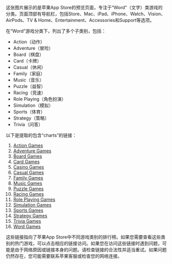 这张图片展示的是苹果App Store的预览页面，专注于“Word”（文字）类游戏的分类。页面顶部有导航栏，包括Store、Mac、iPad、iPhone、Watch、Vision、AirPods、TV & Home、Entertainment、Accessories和Support等选项。

在“Word”游戏分类下，列出了多个子类别，包括：

- Action（动作）
- Adventure（冒险）
- Board（棋盘）
- Card（卡牌）
- Casual（休闲）
- Family（家庭）
- Music（音乐）
- Puzzle（益智）
- Racing（竞速）
- Role Playing（角色扮演）
- Simulation（模拟）
- Sports（体育）
- Strategy（策略）
- Trivia（问答）




以下是提取的包含“charts”的链接：

1. [Action Games](https://apps.apple.com/us/charts/iphone/action-games/7001)
2. [Adventure Games](https://apps.apple.com/us/charts/iphone/adventure-games/7002)
3. [Board Games](https://apps.apple.com/us/charts/iphone/board-games/7004)
4. [Card Games](https://apps.apple.com/us/charts/iphone/card-games/7005)
5. [Casino Games](https://apps.apple.com/us/charts/iphone/casino-games/7006)
6. [Casual Games](https://apps.apple.com/us/charts/iphone/casual-games/7003)
7. [Family Games](https://apps.apple.com/us/charts/iphone/family-games/7009)
8. [Music Games](https://apps.apple.com/us/charts/iphone/music-games/7011)
9. [Puzzle Games](https://apps.apple.com/us/charts/iphone/puzzle-games/7012)
10. [Racing Games](https://apps.apple.com/us/charts/iphone/racing-games/7013)
11. [Role Playing Games](https://apps.apple.com/us/charts/iphone/role-playing-games/7014)
12. [Simulation Games](https://apps.apple.com/us/charts/iphone/simulation-games/7015)
13. [Sports Games](https://apps.apple.com/us/charts/iphone/sports-games/7016)
14. [Strategy Games](https://apps.apple.com/us/charts/iphone/strategy-games/7017)
15. [Trivia Games](https://apps.apple.com/us/charts/iphone/trivia-games/7018)
16. [Word Games](https://apps.apple.com/us/charts/iphone/word-games/7019)

这些链接指向了苹果App Store中不同游戏类别的排行榜。如果您需要查看这些类别的热门游戏，可以点击相应的链接访问。如果您在访问这些链接时遇到问题，可能是由于网络原因或链接本身的问题。请检查链接的合法性并适当重试。如果问题仍然存在，您可能需要联系苹果客服或检查您的网络连接。
